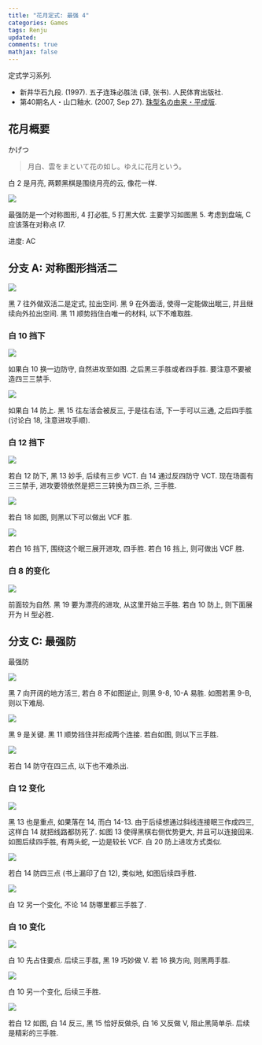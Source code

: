 ```yaml
---
title: "花月定式: 最强 4"
categories: Games
tags: Renju
updated: 
comments: true
mathjax: false
---
```


定式学习系列.

- 新井华石九段. (1997). 五子连珠必胜法 (译, 张书). 人民体育出版社.
- 第40期名人・山口釉水. (2007, Sep 27). [珠型名の由来・平成版](http://table28.renju.info/PageVisitor/Essay/NicknameOfOpenings.php).

## 花月概要

かげつ

> 月白、雲をまといて花の如し。ゆえに花月という。

白 2 是月亮, 两颗黑棋是围绕月亮的云, 像花一样.

<!-- more -->

![](https://shiina18.github.io/assets/posts/images/20201229141213758_4685.png)

最强防是一个对称图形, 4 打必胜, 5 打黑大优. 主要学习如图黑 5. 考虑到盘端, C 应该落在对称点 I7.

进度: AC

## 分支 A: 对称图形挡活二

![](https://shiina18.github.io/assets/posts/images/20201226163749553_29744.png)

黑 7 往外做双活二是定式, 拉出空间. 黑 9 在外面活, 使得一定能做出眠三, 并且继续向外拉出空间. 黑 11 顺势挡住白唯一的材料, 以下不难取胜.

### 白 10 挡下

![](https://shiina18.github.io/assets/posts/images/20201226171822132_16909.png)

如果白 10 换一边防守, 自然进攻至如图. 之后黑三手胜或者四手胜. 要注意不要被造四三三禁手.

![](https://shiina18.github.io/assets/posts/images/20201229113447145_2900.png)

如果白 14 防上. 黑 15 往左活会被反三, 于是往右活, 下一手可以三通, 之后四手胜 (讨论白 18, 注意进攻手顺).

### 白 12 挡下

![](https://shiina18.github.io/assets/posts/images/20201229115130342_25538.png)

若白 12 防下, 黑 13 妙手, 后续有三步 VCT. 白 14 通过反四防守 VCT. 现在场面有三三禁手, 进攻要领依然是把三三转换为四三杀, 三手胜.

![](https://shiina18.github.io/assets/posts/images/20201229115750859_30671.png)

若白 18 如图, 则黑以下可以做出 VCF 胜.

![](https://shiina18.github.io/assets/posts/images/20201229120518187_13937.png)

若白 16 挡下, 围绕这个眠三展开进攻, 四手胜. 若白 16 挡上, 则可做出 VCF 胜.

### 白 8 的变化

![](https://shiina18.github.io/assets/posts/images/20201229121157585_30365.png)

前面较为自然. 黑 19 要为漂亮的进攻, 从这里开始三手胜. 若白 10 防上, 则下面展开为 H 型必胜.

## 分支 C: 最强防

最强防

![](https://shiina18.github.io/assets/posts/images/20210106112046598_12140.png)

黑 7 向开阔的地方活三, 若白 8 不如图逆止, 则黑 9-8, 10-A 易胜. 如图若黑 9-B, 则以下难局.

![](https://shiina18.github.io/assets/posts/images/20210106112514655_4399.png)

黑 9 是关键. 黑 11 顺势挡住并形成两个连接. 若白如图, 则以下三手胜.

![](https://shiina18.github.io/assets/posts/images/20210106113120264_6337.png)

若白 14 防守在四三点, 以下也不难杀出.

### 白 12 变化

![](https://shiina18.github.io/assets/posts/images/20210106113449032_14123.png)

黑 13 也是重点, 如果落在 14, 而白 14-13. 由于后续想通过斜线连接眠三作成四三, 这样白 14 就把线路都防死了. 如图 13 使得黑棋右侧优势更大, 并且可以连接回来. 如图后续四手胜, 有两头蛇, 一边是较长 VCF. 白 20 防上进攻方式类似.

![](https://shiina18.github.io/assets/posts/images/20210106114906534_18816.png)

若白 14 防四三点 (书上漏印了白 12), 类似地, 如图后续四手胜.

![](https://shiina18.github.io/assets/posts/images/20210106115254577_25331.png)

白 12 另一个变化, 不论 14 防哪里都三手胜了.

### 白 10 变化

![](https://shiina18.github.io/assets/posts/images/20210106115814015_6581.png)

白 10 先占住要点. 后续三手胜, 黑 19 巧妙做 V. 若 16 换方向, 则黑两手胜.

![](https://shiina18.github.io/assets/posts/images/20210106120212908_20179.png)

白 10 另一个变化, 后续三手胜.

![](https://shiina18.github.io/assets/posts/images/20210106120704891_15160.png)

若白 12 如图, 白 14 反三, 黑 15 恰好反做杀, 白 16 又反做 V, 阻止黑简单杀. 后续是精彩的三手胜.